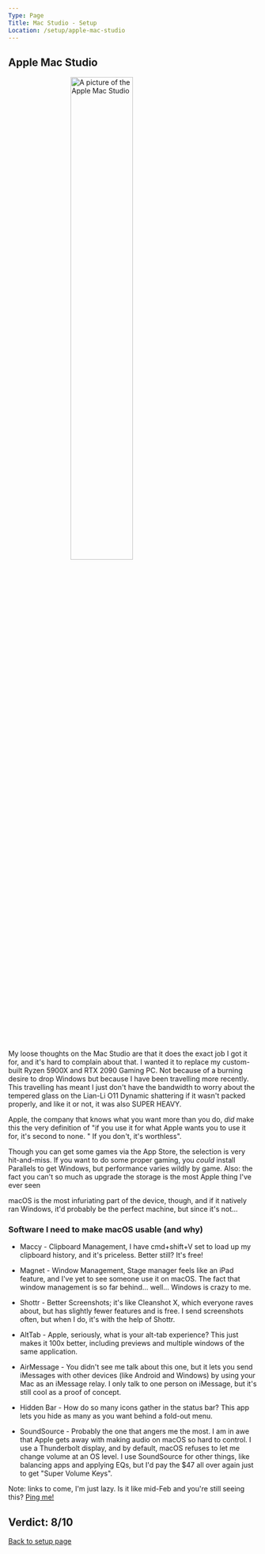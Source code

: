 ```yaml
---
Type: Page
Title: Mac Studio - Setup
Location: /setup/apple-mac-studio
---
```


## Apple Mac Studio

<div class="img-container-wide"> <img style="margin-left: 25%; width: 50%;" src="https://store.storeimages.cdn-apple.com/4668/as-images.apple.com/is/mac-studio-select-202203?wid=500&hei=500&fmt=jpeg&qlt=95" alt="A picture of the Apple Mac Studio"> </div>

My loose thoughts on the Mac Studio are that it does the exact job I got it for, and it's hard to complain about that. I wanted it to replace my custom-built Ryzen 5900X and RTX 2090 Gaming PC. Not because of a burning desire to drop Windows but because I have been travelling more recently. This travelling has meant I just don't have the bandwidth to worry about the tempered glass on the Lian-Li O11 Dynamic shattering if it wasn't packed properly, and like it or not, it was also SUPER HEAVY.

Apple, the company that knows what you want more than you do, *did* make this the very definition of "if you use it for what Apple wants you to use it for, it's second to none. " If you don't, it's worthless".

Though you can get some games via the App Store, the selection is very hit-and-miss. If you want to do some proper gaming, you *could* install Parallels to get Windows, but performance varies wildly by game. Also: the fact you can't so much as upgrade the storage is the most Apple thing I've ever seen

macOS is the most infuriating part of the device, though, and if it natively ran Windows, it'd probably be the perfect machine, but since it's not...

### Software I need to make macOS usable (and why)

- Maccy - Clipboard Management, I have cmd+shift+V set to load up my clipboard history, and it's priceless. Better still? It's free!

- Magnet - Window Management, Stage manager feels like an iPad feature, and I've yet to see someone use it on macOS. The fact that window management is so far behind... well... Windows is crazy to me.

- Shottr - Better Screenshots; it's like Cleanshot X, which everyone raves about, but has slightly fewer features and is free. I send screenshots often, but when I do, it's with the help of Shottr.

- AltTab - Apple, seriously, what is your alt-tab experience? This just makes it 100x better, including previews and multiple windows of the same application.

- AirMessage - You didn't see me talk about this one, but it lets you send iMessages with other devices (like Android and Windows) by using your Mac as an iMessage relay. I only talk to one person on iMessage, but it's still cool as a proof of concept.

- Hidden Bar - How do so many icons gather in the status bar? This app lets you hide as many as you want behind a fold-out menu.

- SoundSource - Probably the one that angers me the most. I am in awe that Apple gets away with making audio on macOS so hard to control. I use a Thunderbolt display, and by default, macOS refuses to let me change volume at an OS level. I use SoundSource for other things, like balancing apps and applying EQs, but I'd pay the $47 all over again just to get "Super Volume Keys".

Note: links to come, I'm just lazy. Is it like mid-Feb and you're still seeing this? [Ping me!](https://george.chachanidze.com/)

## Verdict: 8/10

[Back to setup page](/setup)